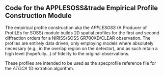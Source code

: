## Code for the APPLESOSS&trade Empirical Profile Construction Module

The empirical profile construction aka the *APPLESOSS* (A Producer of ProfiLEs for SOSS) module builds 2D spatial profiles for the first and second diffraction orders for a NIRISS/SOSS
GR700XD/CLEAR observation. The profiles are entirely data driven, only employing models where absolutely necessary (e.g., in the overlap region on the detector), and as such retain a high level (hopefully...) of fidelity to the original observations.

These profiles are intended to be used as the specprofile reference file for the *ATOCA* 1D extration algorithm.
